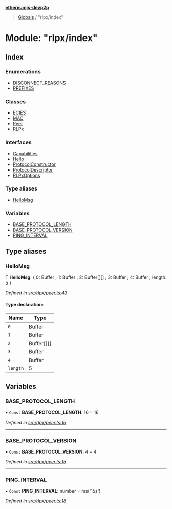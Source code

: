 **[ethereumjs-devp2p](../README.md)**

> [Globals](../README.md) / "rlpx/index"

# Module: "rlpx/index"

## Index

### Enumerations

* [DISCONNECT\_REASONS](../enums/_rlpx_index_.disconnect_reasons.md)
* [PREFIXES](../enums/_rlpx_index_.prefixes.md)

### Classes

* [ECIES](../classes/_rlpx_index_.ecies.md)
* [MAC](../classes/_rlpx_index_.mac.md)
* [Peer](../classes/_rlpx_index_.peer.md)
* [RLPx](../classes/_rlpx_index_.rlpx.md)

### Interfaces

* [Capabilities](../interfaces/_rlpx_index_.capabilities.md)
* [Hello](../interfaces/_rlpx_index_.hello.md)
* [ProtocolConstructor](../interfaces/_rlpx_index_.protocolconstructor.md)
* [ProtocolDescriptor](../interfaces/_rlpx_index_.protocoldescriptor.md)
* [RLPxOptions](../interfaces/_rlpx_index_.rlpxoptions.md)

### Type aliases

* [HelloMsg](_rlpx_index_.md#hellomsg)

### Variables

* [BASE\_PROTOCOL\_LENGTH](_rlpx_index_.md#base_protocol_length)
* [BASE\_PROTOCOL\_VERSION](_rlpx_index_.md#base_protocol_version)
* [PING\_INTERVAL](_rlpx_index_.md#ping_interval)

## Type aliases

### HelloMsg

Ƭ  **HelloMsg**: { 0: Buffer ; 1: Buffer ; 2: Buffer[][] ; 3: Buffer ; 4: Buffer ; length: 5  }

*Defined in [src/rlpx/peer.ts:43](https://github.com/ethereumjs/ethereumjs-devp2p/blob/master/src/rlpx/peer.ts#L43)*

#### Type declaration:

Name | Type |
------ | ------ |
`0` | Buffer |
`1` | Buffer |
`2` | Buffer[][] |
`3` | Buffer |
`4` | Buffer |
`length` | 5 |

## Variables

### BASE\_PROTOCOL\_LENGTH

• `Const` **BASE\_PROTOCOL\_LENGTH**: 16 = 16

*Defined in [src/rlpx/peer.ts:16](https://github.com/ethereumjs/ethereumjs-devp2p/blob/master/src/rlpx/peer.ts#L16)*

___

### BASE\_PROTOCOL\_VERSION

• `Const` **BASE\_PROTOCOL\_VERSION**: 4 = 4

*Defined in [src/rlpx/peer.ts:15](https://github.com/ethereumjs/ethereumjs-devp2p/blob/master/src/rlpx/peer.ts#L15)*

___

### PING\_INTERVAL

• `Const` **PING\_INTERVAL**: number = ms('15s')

*Defined in [src/rlpx/peer.ts:18](https://github.com/ethereumjs/ethereumjs-devp2p/blob/master/src/rlpx/peer.ts#L18)*
